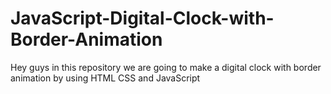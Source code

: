 # JavaScript-Digital-Clock-with-Border-Animation
Hey guys in this repository we are going to make a digital clock with border animation by using HTML CSS and JavaScript
